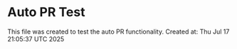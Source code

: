 # Auto PR Test
This file was created to test the auto PR functionality.
Created at: Thu Jul 17 21:05:37 UTC 2025
